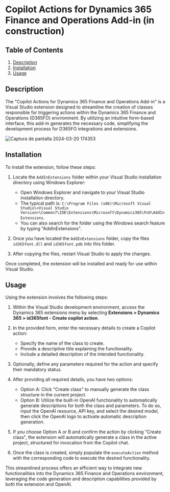 # Copilot Actions for Dynamics 365 Finance and Operations Add-in (in construction)

## Table of Contents
1. [Description](#description)
2. [Installation](#installation)
3. [Usage](#usage)

## Description

The "Copilot Actions for Dynamics 365 Finance and Operations Add-in" is a Visual Studio extension designed to streamline the creation of classes responsible for triggering actions within the Dynamics 365 Finance and Operations (D365FO) environment. By utilizing an intuitive form-based interface, this add-in generates the necessary code, simplifying the development process for D365FO integrations and extensions.

![Captura de pantalla 2024-03-20 174353](https://github.com/iD365FOnt/d365fo_copilot/assets/103633861/71a12b37-153d-4cc3-b5d2-ff463646d911)

## Installation

To install the extension, follow these steps:

1. Locate the `AddInExtensions` folder within your Visual Studio installation directory using Windows Explorer:
   - Open Windows Explorer and navigate to your Visual Studio installation directory.
   - The typical path is: `C:\Program Files (x86)\Microsoft Visual Studio\<Visual Studio Version>\Common7\IDE\Extensions\Microsoft\Dynamics365\FnO\AddInExtensions`.
   - You can also search for the folder using the Windows search feature by typing "AddInExtensions".

2. Once you have located the `AddInExtensions` folder, copy the files `id365font.dll` and `id365font.pdb` into this folder.

3. After copying the files, restart Visual Studio to apply the changes.

Once completed, the extension will be installed and ready for use within Visual Studio.



## Usage

Using the extension involves the following steps:

1. Within the Visual Studio development environment, access the Dynamics 365 extensions menu by selecting **Extensions > Dynamics 365 > id365font - Create copilot action**.

2. In the provided form, enter the necessary details to create a Copilot action:
    - Specify the name of the class to create.
    - Provide a descriptive title explaining the functionality.
    - Include a detailed description of the intended functionality.

3. Optionally, define any parameters required for the action and specify their mandatory status.

4. After providing all required details, you have two options:
    - Option A: Click "Create class" to manually generate the class structure in the current project.
    - Option B: Utilize the built-in OpenAI functionality to automatically generate descriptions for both the class and parameters. To do so, input the OpenAI resource, API key, and select the desired model, then click the OpenAI logo to activate automatic description generation.

5. If you choose Option A or B and confirm the action by clicking "Create class", the extension will automatically generate a class in the active project, structured for invocation from the Copilot chat.

6. Once the class is created, simply populate the `executeAction` method with the corresponding code to execute the desired functionality.

This streamlined process offers an efficient way to integrate new functionalities into the Dynamics 365 Finance and Operations environment, leveraging the code generation and description capabilities provided by both the extension and OpenAI.

